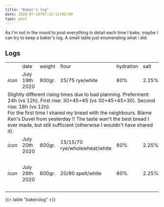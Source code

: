 ```yaml
---
title: "Baker's log"
date: 2020-07-19T07:22:11+02:00
type: post
---
```


As I'm not in the mood to post everything in detail each time I bake, maybe I can try to keep a baker's log. A small table just enumerating what i did. 



## Logs


<table id="bakerslog2">
<tr class="th"><td></td><td>date</td><td>weight</td><td>flour</td><td>hydration</td><td>salt</td>
<tr><td><i>icon</i></td><td>July 19th 2020</td><td>800gr.</td><td>25/75 rye/white</td><td>80%</td><td>2.25%</td></tr>
<tr><td colspan="6">Slightly different rising times due to bad planning. Preferment: 24h (vs 12h). First rise: 30+45+45 (vs 30+45+45+30). Second rise: 18h (vs 12h).<br/>For the first time I shared my bread with the neighbours. Blame Ken's Duvel from yesterday !! The taste wan't the best bread I ever made, but still sufficient (otherwise I wouldn't have shared it).</td></tr>

<tr><td><i>icon</i></td><td>July 20th 2020</td><td>800gr.</td><td>15/15/70 rye/wholewheat/white</td><td>80%</td><td>2.25%</td></tr>
<tr><td colspan="6">&nbsp;</td></tr>

<tr><td><i>icon</i></td><td>July 26th 2020</td><td>800gr.</td><td>20/80 spelt/white</td><td>80%</td><td>2.25%</td></tr>
<tr><td colspan="6">&nbsp;</td></tr>




</table>



{{< table "bakerslog" >}}